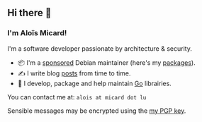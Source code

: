 ## Hi there 👋

### I'm Aloïs Micard!

I'm a software developer passionate by architecture & security.

- 📦 I'm a [sponsored](https://wiki.debian.org/SponsoredMaintainer) Debian maintainer (here's my [packages](https://qa.debian.org/developer.php?login=alois@micard.lu)).
- ✍️ I write blog [posts](https://blog.creekorful.com) from time to time.
- 🐹 I develop, package and help maintain [Go](https://golang.org) librairies.

You can contact me at: `alois at micard dot lu`

Sensible messages may be encrypted using the [my PGP key](https://raw.githubusercontent.com/creekorful/creekorful/master/creekorful.asc).
